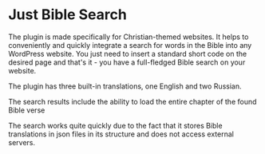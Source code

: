 # Just Bible Search

The plugin is made specifically for Christian-themed websites. It helps to conveniently and quickly integrate a search for words in the Bible into any WordPress website. You just need to insert a standard short code on the desired page and that's it - you have a full-fledged Bible search on your website.

The plugin has three built-in translations, one English and two Russian.

The search results include the ability to load the entire chapter of the found Bible verse

The search works quite quickly due to the fact that it stores Bible translations in json files in its structure and does not access external servers.
